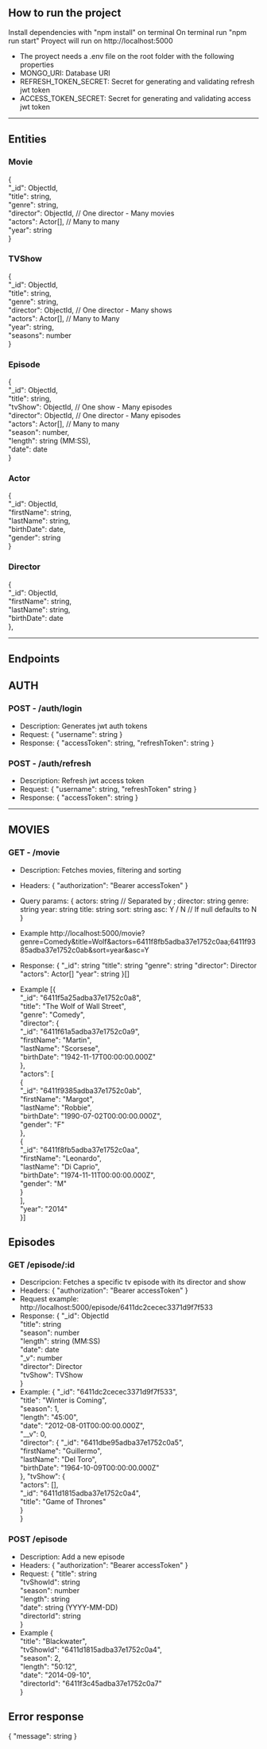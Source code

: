 ## How to run the project
Install dependencies with "npm install" on terminal
On terminal run "npm run start"
Proyect will run on http://localhost:5000

- The proyect needs a .env file on the root folder with the following properties
- MONGO_URI: Database URI
- REFRESH_TOKEN_SECRET: Secret for generating and validating refresh jwt token
- ACCESS_TOKEN_SECRET: Secret for generating and validating access jwt token
------------------------------

## Entities

### Movie

{  
    "\_id": ObjectId,  
    "title": string,  
    "genre": string,  
    "director": ObjectId, // One director - Many movies  
    "actors": Actor[], // Many to many  
    "year": string  
}

### TVShow

{  
    "\_id": ObjectId,  
    "title": string,  
    "genre": string,  
    "director": ObjectId, // One director - Many shows  
    "actors": Actor[], // Many to Many  
    "year": string,  
    "seasons": number  
}

### Episode

{  
    "\_id": ObjectId,  
    "title": string,  
    "tvShow": ObjectId, // One show - Many episodes  
    "director": ObjectId, // One director - Many episodes  
    "actors": Actor[], // Many to many  
    "season": number,  
    "length": string (MM:SS),  
    "date": date  
}

### Actor

{  
    "\_id": ObjectId,  
    "firstName": string,  
    "lastName": string,  
    "birthDate": date,  
    "gender": string  
}

### Director

{  
    "\_id": ObjectId,  
    "firstName": string,  
    "lastName": string,  
    "birthDate": date  
},

---

## Endpoints

## AUTH

### POST - /auth/login

- Description: Generates jwt auth tokens
- Request: {
    "username": string
}
- Response: {
    "accessToken": string,
    "refreshToken": string
}

### POST - /auth/refresh

- Description: Refresh jwt access token
- Request: {
    "username": string,
    "refreshToken" string
}
- Response: {
    "accessToken": string
}

---

## MOVIES

### GET - /movie

- Description: Fetches movies, filtering and sorting
- Headers: {
    "authorization": "Bearer accessToken"
}
- Query params: {
    actors: string // Separated by ;
    director: string
    genre: string
    year: string
    title: string
    sort: string
    asc: Y / N // If null defaults to N
}
- Example
http://localhost:5000/movie?genre=Comedy&title=Wolf&actors=6411f8fb5adba37e1752c0aa;6411f9385adba37e1752c0ab&sort=year&asc=Y

- Response: {
  "\_id": string
  "title": string
  "genre": string
  "director": Director
  "actors": Actor[]
  "year": string
  }[]

- Example
  [{  
    "\_id": "6411f5a25adba37e1752c0a8",  
    "title": "The Wolf of Wall Street",  
    "genre": "Comedy",  
    "director": {  
        "\_id": "6411f61a5adba37e1752c0a9",  
        "firstName": "Martin",  
        "lastName": "Scorsese",  
        "birthDate": "1942-11-17T00:00:00.000Z"  
    },  
    "actors": [  
        {  
            "_id": "6411f9385adba37e1752c0ab",  
            "firstName": "Margot",  
            "lastName": "Robbie",  
            "birthDate": "1990-07-02T00:00:00.000Z",  
            "gender": "F"  
        },  
        {  
            "_id": "6411f8fb5adba37e1752c0aa",  
            "firstName": "Leonardo",  
            "lastName": "Di Caprio",  
            "birthDate": "1974-11-11T00:00:00.000Z",  
            "gender": "M"  
        }  
    ],  
    "year": "2014"  
}]

## Episodes

### GET /episode/:id
- Descripcion: Fetches a specific tv episode with its director and show
- Headers: {
    "authorization": "Bearer accessToken"
}
- Request example: http://localhost:5000/episode/6411dc2cecec3371d9f7f533
- Response: {
    "_id": ObjectId  
    "title": string  
    "season": number  
    "length": string (MM:SS)  
    "date": date  
    "_v": number  
    "director": Director  
    "tvShow": TVShow  
}
- Example: {
    "_id": "6411dc2cecec3371d9f7f533",  
    "title": "Winter is Coming",  
    "season": 1,  
    "length": "45:00",  
    "date": "2012-08-01T00:00:00.000Z",  
    "__v": 0,  
    "director": {
        "_id": "6411dbe95adba37e1752c0a5",  
        "firstName": "Guillermo",  
        "lastName": "Del Toro",  
        "birthDate": "1964-10-09T00:00:00.000Z"  
    },
    "tvShow": {  
        "actors": [],  
        "_id": "6411d1815adba37e1752c0a4",  
        "title": "Game of Thrones"  
    }  
}

### POST /episode
- Description: Add a new episode
- Headers: {
    "authorization": "Bearer accessToken"
}
- Request: {
    "title": string  
    "tvShowId": string  
    "season": number  
    "length": string  
    "date": string (YYYY-MM-DD)  
    "directorId": string   
}
- Example {  
    "title": "Blackwater",  
    "tvShowId": "6411d1815adba37e1752c0a4",  
    "season": 2,  
    "length": "50:12",  
    "date": "2014-09-10",  
    "directorId": "6411f3c45adba37e1752c0a7"  
}

## Error response
{ "message": string }
